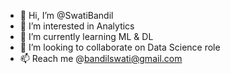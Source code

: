 - 👋 Hi, I’m @SwatiBandil
- 👀 I’m interested in Analytics
- 🌱 I’m currently learning ML & DL
- 💞️ I’m looking to collaborate on Data Science role
- 📫 Reach me @bandilswati@gmail.com

<!---
SwatiBandil/SwatiBandil is a ✨ special ✨ repository because its `README.md` (this file) appears on your GitHub profile.
You can click the Preview link to take a look at your changes.
--->
